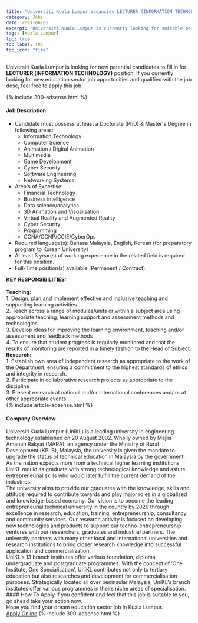```yaml
---
title: "Universiti Kuala Lumpur Vacancies LECTURER (INFORMATION TECHNOLOGY)" 
category: Jobs 
date: 2021-06-05 
excerpt: "Universiti Kuala Lumpur is currently looking for suitable person to fill in the LECTURER (INFORMATION TECHNOLOGY) which positioned at Kuala Lumpur" 
tags: [Kuala Lumpur] 
toc: true 
toc_label: TOC 
toc_icon: "fire" 
--- 
```


<p>Universiti Kuala Lumpur is looking for new potential candidates to fill in for <b>LECTURER (INFORMATION TECHNOLOGY)</b> position. If you currently looking for new education sector job opportunities and qualified with the job desc, feel free to apply this job.
</p>{% include 300-adsense.html %} 
<div><div><h4>Job Description</h4></div><div><div><span><div><ul><li>Candidate must possess at least a Doctorate (PhD) &amp; Master's Degree in following areas:<ul><li>Information Technology</li><li>Computer Science</li><li>Animation / Digital Animation</li><li>Multimedia</li><li>Game Development</li><li>Cyber Security</li><li>Software Engineering</li><li>Networking Systems</li></ul></li><li>Area's of Expertise:<ul><li>Financial Technology</li><li>Business intelligence</li><li>Data science/analytics</li><li>3D Animation and Visualisation</li><li>Virtual Reality and Augmented Reality</li><li>Cyber Security</li><li>Programming</li><li>CCNA/CCNP/CCIE/CyberOps</li></ul></li><li>Required language(s): Bahasa Malaysia, English, Korean (for preparatory program to Korean University)</li><li>At least 3 year(s) of working experience in the related field is required for this position.</li><li>Full-Time position(s) available (Permanent / Contract).</li></ul><div><strong>KEY RESPONSIBILITIES:</strong><br><br><strong>Teaching:</strong><br>1. Design, plan and implement effective and inclusive teaching and supporting learning activities<br>2. Teach across a range of modules/units or within a subject area using appropriate teaching, learning support and assessment methods and technologies.<br>3. Develop ideas for improving the learning environment, teaching and/or assessment and feedback methods<br>4. To ensure that student progress is regularly monitored and that the results of monitoring are reported in a timely fashion to the Head of Subject.</div><div><strong>Research:</strong><br>1. Establish own area of independent research as appropriate to the work of the Department, ensuring a commitment to the highest standards of ethics and integrity in research.</div><div>2. Participate in collaborative research projects as appropriate to the discipline<br>3. Present research at national and/or international conferences and/ or at other appropriate events</div></div></span></div></div></div> 
{% include article-adsense.html %} 
<div><div><h4>Company Overview</h4></div><div><div><span><div><div>
	Universiti Kuala Lumpur (UniKL) is a leading university in engineering technology established on 20 August 2002. Wholly owned by Majlis Amanah Rakyat (MARA), an agency under the Ministry of Rural Development (KPLB), Malaysia, the university is given the mandate to upgrade the status of technical education in Malaysia by the government.</div>
<div>
	As the nation expects more from a technical higher learning institutions, UniKL mould its graduate with strong technological knowledge and astute entrepreneurial skills who would later fulfill the current demand of the industries.</div>
<div>
	The university aims to provide our graduates with the knowledge, skills and attitude required to contribute towards and play major roles in a globalised and knowledge-based economy. Our vision is to become the leading entrepreneurial technical university in the country by 2020 through excellence in research, education, training, entrepreneurship, consultancy and community services. Our research activity is focused on developing new technologies and products to support our techno-entrepreneurship ventures with our researchers, graduates and industrial partners. The university partners with many other local and international universities and research institutions to bring closer research knowledge into successful application and commercialization.</div>
<div>
	UniKL's 13 branch institutes offer various foundation, diploma, undergraduate and postgraduate programmes. With the concept of &#8216;One Institute, One Specialisation', UniKL contributes not only to tertiary education but also researches and development for commercialisation purposes. Strategically located all over peninsular Malaysia, UniKL's branch institutes offer various programmes in theirs niche areas of specialisation.</div></div></span></div></div></div> 
#### How To Apply 
If you confident and feel that this job is suitable to you, go ahead take your action now. <br/> 
Hope you find your dream education sector job in Kuala Lumpur. <br/> 
<a href="https://www.jobstreet.com.my/en/job/lecturer-information-technology-4581510?jobId=jobstreet-my-job-4581510" class="btn btn--info" target="_blank" rel="nofollow noopenner">Apply Online</a> 
{% include 300-adsense.html %} 